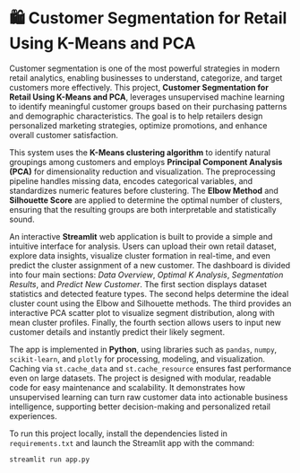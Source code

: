 # 🛍️ Customer Segmentation for Retail Using K-Means and PCA

Customer segmentation is one of the most powerful strategies in modern retail analytics, enabling businesses to understand, categorize, and target customers more effectively. This project, **Customer Segmentation for Retail Using K-Means and PCA**, leverages unsupervised machine learning to identify meaningful customer groups based on their purchasing patterns and demographic characteristics. The goal is to help retailers design personalized marketing strategies, optimize promotions, and enhance overall customer satisfaction.

This system uses the **K-Means clustering algorithm** to identify natural groupings among customers and employs **Principal Component Analysis (PCA)** for dimensionality reduction and visualization. The preprocessing pipeline handles missing data, encodes categorical variables, and standardizes numeric features before clustering. The **Elbow Method** and **Silhouette Score** are applied to determine the optimal number of clusters, ensuring that the resulting groups are both interpretable and statistically sound.

An interactive **Streamlit** web application is built to provide a simple and intuitive interface for analysis. Users can upload their own retail dataset, explore data insights, visualize cluster formation in real-time, and even predict the cluster assignment of a new customer. The dashboard is divided into four main sections: *Data Overview*, *Optimal K Analysis*, *Segmentation Results*, and *Predict New Customer*. The first section displays dataset statistics and detected feature types. The second helps determine the ideal cluster count using the Elbow and Silhouette methods. The third provides an interactive PCA scatter plot to visualize segment distribution, along with mean cluster profiles. Finally, the fourth section allows users to input new customer details and instantly predict their likely segment.

The app is implemented in **Python**, using libraries such as `pandas`, `numpy`, `scikit-learn`, and `plotly` for processing, modeling, and visualization. Caching via `st.cache_data` and `st.cache_resource` ensures fast performance even on large datasets. The project is designed with modular, readable code for easy maintenance and scalability. It demonstrates how unsupervised learning can turn raw customer data into actionable business intelligence, supporting better decision-making and personalized retail experiences.

To run this project locally, install the dependencies listed in `requirements.txt` and launch the Streamlit app with the command:

```bash
streamlit run app.py

